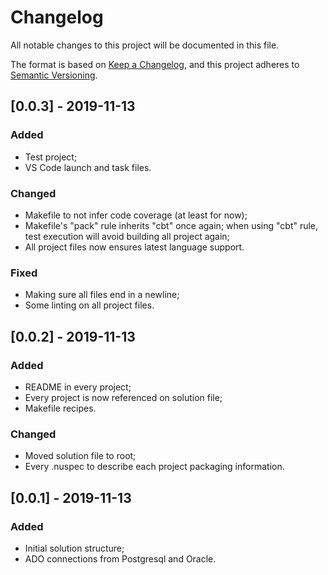 # Changelog
All notable changes to this project will be documented in this file.

The format is based on [Keep a Changelog](https://keepachangelog.com/en/1.0.0/),
and this project adheres to [Semantic Versioning](https://semver.org/spec/v2.0.0.html).

## [0.0.3] - 2019-11-13
### Added
- Test project;
- VS Code launch and task files.

### Changed
- Makefile to not infer code coverage (at least for now);
- Makefile's "pack" rule inherits "cbt" once again; when using "cbt" rule, test execution will avoid building all project again;
- All project files now ensures latest language support.

### Fixed
- Making sure all files end in a newline;
- Some linting on all project files.

## [0.0.2] - 2019-11-13
### Added
- README in every project;
- Every project is now referenced on solution file;
- Makefile recipes.

### Changed
- Moved solution file to root;
- Every .nuspec to describe each project packaging information.

## [0.0.1] - 2019-11-13
### Added
- Initial solution structure;
- ADO connections from Postgresql and Oracle.
